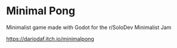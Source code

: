 # Minimal Pong

Minimalist game made with Godot for the r/SoloDev Minimalist Jam

https://dariodaf.itch.io/minimalpong
